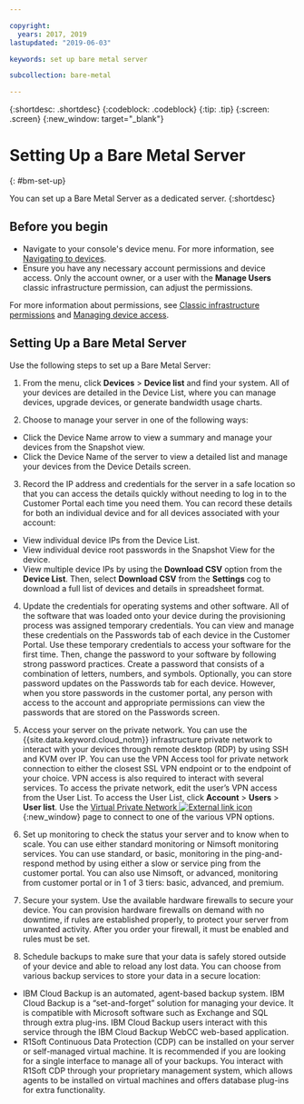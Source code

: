 ```yaml
---

copyright:
  years: 2017, 2019
lastupdated: "2019-06-03"

keywords: set up bare metal server

subcollection: bare-metal

---
```


{:shortdesc: .shortdesc}
{:codeblock: .codeblock}
{:tip: .tip}
{:screen: .screen}
{:new_window: target="_blank"}


# Setting Up a Bare Metal Server
{: #bm-set-up}

You can set up a Bare Metal Server as a dedicated server.
{:shortdesc}

## Before you begin
* Navigate to your console's device menu. For more information, see [Navigating to devices](/docs/bare-metal?topic=virtual-servers-navigating-devices).
* Ensure you have any necessary account permissions and device access. Only the account owner, or a user with the **Manage Users** classic infrastructure permission, can adjust the permissions.

For more information about permissions, see [Classic infrastructure permissions](/docs/iam?topic=iam-infrapermission#infrapermission) and [Managing device access](/docs/vsi?topic=virtual-servers-managing-device-access).

## Setting Up a Bare Metal Server

Use the following steps to set up a Bare Metal Server:

1. From the menu, click **Devices** > **Device list** and find your system. All of your devices are detailed in the Device List, where you can manage devices, upgrade devices, or generate bandwidth usage charts.

2. Choose to manage your server in one of the following ways:
  * Click the Device Name arrow to view a summary and manage your devices from the Snapshot view.
  * Click the Device Name of the server to view a detailed list and manage your devices from the Device Details screen.

3. Record the IP address and credentials for the server in a safe location so that you can access the details quickly without needing to log in to the Customer Portal each time you need them. You can record these details for both an individual device and for all devices associated with your account:
  * View individual device IPs from the Device List.
  * View individual device root passwords in the Snapshot View for the device.
  * View multiple device IPs by using the **Download CSV** option from the **Device List**. Then, select **Download CSV** from the **Settings** cog to download a full list of devices and details in spreadsheet format.

4. Update the credentials for operating systems and other software. All of the software that was loaded onto your device during the provisioning process was assigned temporary credentials. You can view and manage these credentials on the Passwords tab of each device in the Customer Portal. Use these temporary credentials to access your software for the first time. Then, change the password to your software by following strong password practices. Create a password that consists of a combination of letters, numbers, and symbols. Optionally, you can store password updates on the Passwords tab for each device. However, when you store passwords in the customer portal, any person with access to the account and appropriate permissions can view the passwords that are stored on the Passwords screen.

5. Access your server on the private network. You can use the {{site.data.keyword.cloud_notm}} infrastructure private network to interact with your devices through remote desktop (RDP) by using SSH and KVM over IP. You can use the VPN Access tool for private network connection to either the closest SSL VPN endpoint or to the endpoint of your choice. VPN access is also required to interact with several services. To access the private network, edit the user’s VPN access from the User List. To access the User List, click **Account** > **Users** > **User list**. Use the [Virtual Private Network ![External link icon](../icons/launch-glyph.svg)](https://www.softlayer.com/VPN-Access){:new_window} page to connect to one of the various VPN options.

6. Set up monitoring to check the status your server and to know when to scale. You can use either standard monitoring or Nimsoft monitoring services. You can use standard, or basic, monitoring in the ping-and-respond method by using either a slow or service ping from the customer portal. You can also use Nimsoft, or advanced, monitoring from customer portal or in 1 of 3 tiers: basic, advanced, and premium.

7. Secure your system. Use the available hardware firewalls to secure your device. You can provision hardware firewalls on demand with no downtime, if rules are established properly, to protect your server from unwanted activity. After you order your firewall, it must be enabled and rules must be set.

8. Schedule backups to make sure that your data is safely stored outside of your device and able to reload any lost data. You can choose from various backup services to store your data in a secure location:
  * IBM Cloud Backup is an automated, agent-based backup system. IBM Cloud Backup is a “set-and-forget” solution for managing your device. It is compatible with Microsoft software such as Exchange and SQL through extra plug-ins. IBM Cloud Backup users interact with this service through the IBM Cloud Backup WebCC web-based application.
  * R1Soft Continuous Data Protection (CDP) can be installed on your server or self-managed virtual machine. It is recommended if you are looking for a single interface to manage all of your backups. You interact with R1Soft CDP through your proprietary management system, which allows agents to be installed on virtual machines and offers database plug-ins for extra functionality.
